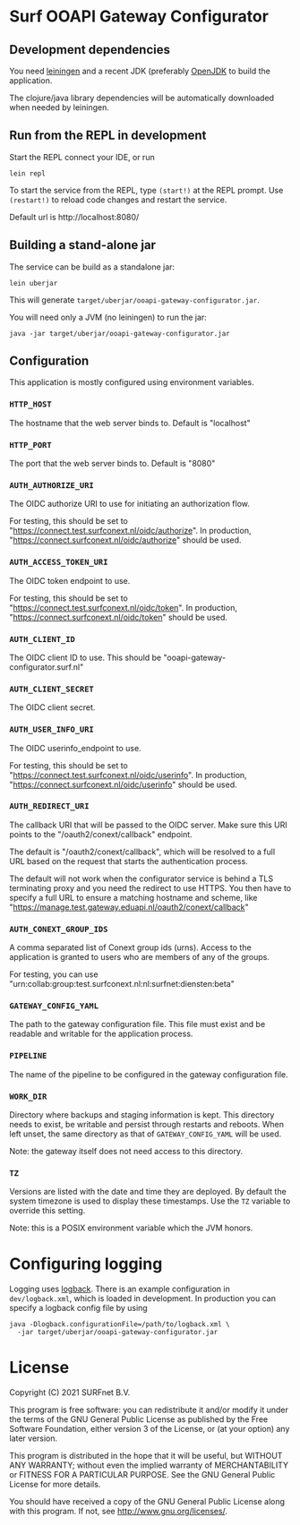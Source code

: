 # Surf OOAPI Gateway Configurator

## Development dependencies

You need [leiningen](https://leiningen.org/) and a recent JDK
(preferably [OpenJDK](http://openjdk.java.net/) to build the
application.

The clojure/java library dependencies will be automatically downloaded
when needed by leiningen.

## Run from the REPL in development

Start the REPL connect your IDE, or run

    lein repl

To start the service from the REPL, type `(start!)` at the REPL
prompt. Use `(restart!)` to reload code changes and restart the
service.

Default url is http://localhost:8080/

## Building a stand-alone jar

The service can be build as a standalone jar:

    lein uberjar

This will generate
`target/uberjar/ooapi-gateway-configurator.jar`.

You will need only a JVM (no leiningen) to run the jar:

    java -jar target/uberjar/ooapi-gateway-configurator.jar

## Configuration

This application is mostly configured using environment variables.

### `HTTP_HOST`

The hostname that the web server binds to. Default is "localhost"

### `HTTP_PORT`

The port that the web server binds to. Default is "8080"

### `AUTH_AUTHORIZE_URI`

The OIDC authorize URI to use for initiating an authorization
flow.

For testing, this should be set to
"https://connect.test.surfconext.nl/oidc/authorize". In production,
"https://connect.surfconext.nl/oidc/authorize" should be used.

### `AUTH_ACCESS_TOKEN_URI`

The OIDC token endpoint to use.

For testing, this should be set to
"https://connect.test.surfconext.nl/oidc/token". In production,
"https://connect.surfconext.nl/oidc/token" should be used.

### `AUTH_CLIENT_ID`

The OIDC client ID to use. This should be
"ooapi-gateway-configurator.surf.nl"

### `AUTH_CLIENT_SECRET`

The OIDC client secret.

### `AUTH_USER_INFO_URI`

The OIDC userinfo_endpoint to use. 

For testing, this should be set to
"https://connect.test.surfconext.nl/oidc/userinfo". In production,
"https://connect.surfconext.nl/oidc/userinfo" should be used.

### `AUTH_REDIRECT_URI`

The callback URI that will be passed to the OIDC server. Make sure
this URI points to the "/oauth2/conext/callback" endpoint.

The default is "/oauth2/conext/callback", which will be resolved to a
full URL based on the request that starts the authentication
process.

The default will not work when the configurator service is behind a
TLS terminating proxy and you need the redirect to use HTTPS. You then
have to specify a full URL to ensure a matching hostname and scheme,
like "https://manage.test.gateway.eduapi.nl/oauth2/conext/callback"

### `AUTH_CONEXT_GROUP_IDS`

A comma separated list of Conext group ids (urns). Access to the
application is granted to users who are members of any of the groups.

For testing, you can use
"urn:collab:group:test.surfconext.nl:nl:surfnet:diensten:beta"

### `GATEWAY_CONFIG_YAML`

The path to the gateway configuration file. This file must exist and
be readable and writable for the application process.

### `PIPELINE`

The name of the pipeline to be configured in the gateway configuration file.

### `WORK_DIR`

Directory where backups and staging information is kept. This
directory needs to exist, be writable and persist through restarts and
reboots. When left unset, the same directory as that of
`GATEWAY_CONFIG_YAML` will be used.

Note: the gateway itself does not need access to this directory.

### `TZ`

Versions are listed with the date and time they are deployed. By
default the system timezone is used to display these timestamps. Use
the `TZ` variable to override this setting.

Note: this is a POSIX environment variable which the JVM honors.

# Configuring logging

Logging uses [logback](https://www.baeldung.com/logback). There is an
example configuration in `dev/logback.xml`, which is loaded in
development. In production you can specify a logback config file by
using

    java -Dlogback.configurationFile=/path/to/logback.xml \
      -jar target/uberjar/ooapi-gateway-configurator.jar

# License

Copyright (C) 2021 SURFnet B.V.

This program is free software: you can redistribute it and/or modify
it under the terms of the GNU General Public License as published by
the Free Software Foundation, either version 3 of the License, or (at
your option) any later version.

This program is distributed in the hope that it will be useful, but
WITHOUT ANY WARRANTY; without even the implied warranty of
MERCHANTABILITY or FITNESS FOR A PARTICULAR PURPOSE. See the GNU
General Public License for more details.

You should have received a copy of the GNU General Public License
along with this program. If not, see http://www.gnu.org/licenses/.
